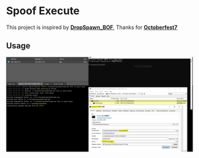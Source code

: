 # Spoof Execute

This project is inspired by **[DropSpawn_BOF](https://github.com/Octoberfest7/DropSpawn_BOF)**, Thanks for **[Octoberfest7](https://github.com/Octoberfest7)**


## Usage

![demo](assert/demo.PNG)